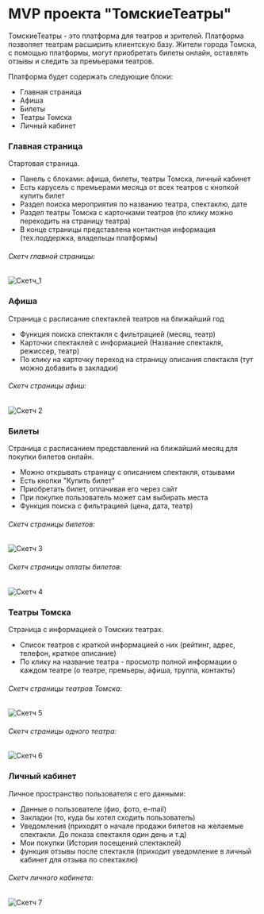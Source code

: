 # MVP проекта "ТомскиеТеатры"
ТомскиеТеатры - это платформа для театров и зрителей. Платформа позволяет театрам расширить клиентскую базу. Жители города Томска, с помощью платформы, могут приобретать билеты онлайн, оставлять отзывы и следить за премьерами театров.

Платформа будет содержать следующие блоки:
+ Главная страница
+ Афиша
+ Билеты
+ Театры Томска
+ Личный кабинет

### Главная страница
Стартовая страница. 
+ Панель с блоками: афиша, билеты, театры Томска, личный кабинет
+ Есть карусель с премьерами месяца от всех театров с кнопкой купить билет
+ Раздел поиска мероприятия по названию театра, спектаклю, дате
+ Раздел театры Томска с карточками театров (по клику можно переходить на страницу театра)
+ В конце страницы представлена контактная информация (тех.поддержка, владельцы платформы)
###### Скетч главной страницы:
![Скетч_1](https://schstp.github.io/Theater-Platform/passport/mvp/%D0%93%D0%BB%D0%B0%D0%B2%D0%BD%D0%B0%D1%8F%20%D1%81%D1%82%D1%80%D0%B0%D0%BD%D0%B8%D1%86%D0%B0.png)
### Афиша
Страница с расписание спектаклей театров на ближайший год
+ Функция поиска спектакля с фильтрацией (месяц, театр)
+ Карточки спектаклей с информацией (Название спектакля, режиссер, театр)
+ По клику на карточку переход на страницу описания спектакля (тут можно добавить в закладки)
###### Скетч страницы афиш:
![Скетч 2](https://github.com/schstp/Theater-Platform/blob/master/passport/%D0%90%D1%84%D0%B8%D1%88%D0%B0.png)
### Билеты
Страница с расписанием представлений на ближайший месяц для покупки билетов онлайн.
+ Можно открывать страницу с описанием спектакля, отзывами
+ Есть кнопки "Купить билет"
+ Приобретать билет, оплачивая его через сайт
+ При покупке пользователь может сам выбирать места
+ Функция поиска с фильтрацией (цена, дата, театр)
###### Скетч страницы билетов:
![Скетч 3](https://github.com/schstp/Theater-Platform/blob/master/passport/%D0%91%D0%B8%D0%BB%D0%B5%D1%82%D1%8B.png)
###### Скетч страницы оплаты билетов:
![Скетч 4](https://github.com/schstp/Theater-Platform/blob/master/passport/%D0%9F%D0%BE%D0%BA%D1%83%D0%BF%D0%BA%D0%B0%20%D0%B1%D0%B8%D0%BB%D0%B5%D1%82%D0%B0.png)

### Театры Томска
Страница с информацией о Томских театрах. 
+ Список театров с краткой информацией о них (рейтинг, адрес, телефон, краткое описание)
+ По клику на название театра - просмотр полной информации о каждом театре (о театре, премьеры, афиша, труппа, контакты)
###### Скетч страницы театров Томска:
![Скетч 5](https://github.com/schstp/Theater-Platform/blob/master/passport/%D0%A2%D0%B5%D0%B0%D1%82%D1%80%D1%8B%20%D0%A2%D0%BE%D0%BC%D1%81%D0%BA%D0%B0.png)
###### Скетч страницы одного театра:
![Скетч 6](https://github.com/schstp/Theater-Platform/blob/master/passport/%D0%A1%D1%82%D1%80%D0%B0%D0%BD%D0%B8%D1%86%D0%B0%20%D1%82%D0%B5%D0%B0%D1%82%D1%80%D0%B0.png)
### Личный кабинет
Личное пространство пользователя с его данными:
+ Данные о пользователе (фио, фото, e-mail)
+ Закладки (то, куда бы хотел сходить пользователь)
+ Уведомления (приходят о начале продажи билетов на желаемые спектакли. До показа спектакля один день и т.д)
+ Мои покупки (История посещений спектаклей) 
+ функция отзывы после спектакля (приходит уведомление в личный кабинет для отзыва по спектаклю)
###### Скетч личного кабинета:
![Скетч 7](https://github.com/schstp/Theater-Platform/blob/master/passport/%D0%9B%D0%B8%D1%87%D0%BD%D1%8B%D0%B9%20%D0%BA%D0%B0%D0%B1%D0%B8%D0%BD%D0%B5%D1%82.png)

